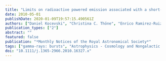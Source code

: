 ```yaml
---
title: "Limits on radioactive powered emission associated with a short-hard GRB 070724A in a star-forming galaxy"
date: 2010-05-01
publishDate: 2020-01-09T19:57:15.490561Z
authors: ["Daniel Kocevski", "Christina C. Thöne", "Enrico Ramirez-Ruiz", "Joshua S. Bloom", "Jonathan Granot", "Nathaniel R. Butler", "Daniel A. Perley", "Maryam Modjaz", "William H. Lee", "Bethany E. Cobb", "Andrew J. Levan", "Nial Tanvir", "Stefano Covino"]
publication_types: ["2"]
abstract: ""
featured: false
publication: "*Monthly Notices of the Royal Astronomical Society*"
tags: ["gamma-rays: bursts", "Astrophysics - Cosmology and Nongalactic Astrophysics", "Astrophysics - High Energy Astrophysical Phenomena"]
doi: "10.1111/j.1365-2966.2010.16327.x"
---
```


